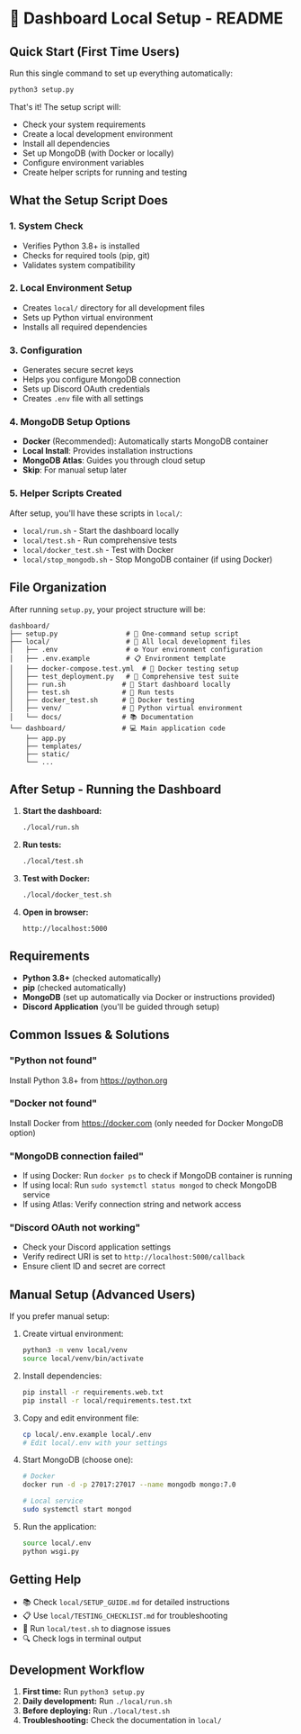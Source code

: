 # 🚀 Dashboard Local Setup - README

## Quick Start (First Time Users)

Run this single command to set up everything automatically:

```bash
python3 setup.py
```

That's it! The setup script will:
- Check your system requirements
- Create a local development environment
- Install all dependencies
- Set up MongoDB (with Docker or locally)
- Configure environment variables
- Create helper scripts for running and testing

## What the Setup Script Does

### 1. System Check
- Verifies Python 3.8+ is installed
- Checks for required tools (pip, git)
- Validates system compatibility

### 2. Local Environment Setup
- Creates `local/` directory for all development files
- Sets up Python virtual environment
- Installs all required dependencies

### 3. Configuration
- Generates secure secret keys
- Helps you configure MongoDB connection
- Sets up Discord OAuth credentials
- Creates `.env` file with all settings

### 4. MongoDB Setup Options
- **Docker** (Recommended): Automatically starts MongoDB container
- **Local Install**: Provides installation instructions
- **MongoDB Atlas**: Guides you through cloud setup
- **Skip**: For manual setup later

### 5. Helper Scripts Created
After setup, you'll have these scripts in `local/`:

- `local/run.sh` - Start the dashboard locally
- `local/test.sh` - Run comprehensive tests
- `local/docker_test.sh` - Test with Docker
- `local/stop_mongodb.sh` - Stop MongoDB container (if using Docker)

## File Organization

After running `setup.py`, your project structure will be:

```
dashboard/
├── setup.py                 # 🔧 One-command setup script
├── local/                   # 📁 All local development files
│   ├── .env                 # ⚙️ Your environment configuration
│   ├── .env.example         # 📋 Environment template
│   ├── docker-compose.test.yml  # 🐳 Docker testing setup
│   ├── test_deployment.py   # 🧪 Comprehensive test suite
│   ├── run.sh              # 🚀 Start dashboard locally
│   ├── test.sh             # 🧪 Run tests
│   ├── docker_test.sh      # 🐳 Docker testing
│   ├── venv/               # 🐍 Python virtual environment
│   └── docs/               # 📚 Documentation
└── dashboard/              # 💻 Main application code
    ├── app.py
    ├── templates/
    ├── static/
    └── ...
```

## After Setup - Running the Dashboard

1. **Start the dashboard:**
   ```bash
   ./local/run.sh
   ```

2. **Run tests:**
   ```bash
   ./local/test.sh
   ```

3. **Test with Docker:**
   ```bash
   ./local/docker_test.sh
   ```

4. **Open in browser:**
   ```
   http://localhost:5000
   ```

## Requirements

- **Python 3.8+** (checked automatically)
- **pip** (checked automatically)
- **MongoDB** (set up automatically via Docker or instructions provided)
- **Discord Application** (you'll be guided through setup)

## Common Issues & Solutions

### "Python not found"
Install Python 3.8+ from https://python.org

### "Docker not found" 
Install Docker from https://docker.com (only needed for Docker MongoDB option)

### "MongoDB connection failed"
- If using Docker: Run `docker ps` to check if MongoDB container is running
- If using local: Run `sudo systemctl status mongod` to check MongoDB service
- If using Atlas: Verify connection string and network access

### "Discord OAuth not working"
- Check your Discord application settings
- Verify redirect URI is set to `http://localhost:5000/callback`
- Ensure client ID and secret are correct

## Manual Setup (Advanced Users)

If you prefer manual setup:

1. Create virtual environment:
   ```bash
   python3 -m venv local/venv
   source local/venv/bin/activate
   ```

2. Install dependencies:
   ```bash
   pip install -r requirements.web.txt
   pip install -r local/requirements.test.txt
   ```

3. Copy and edit environment file:
   ```bash
   cp local/.env.example local/.env
   # Edit local/.env with your settings
   ```

4. Start MongoDB (choose one):
   ```bash
   # Docker
   docker run -d -p 27017:27017 --name mongodb mongo:7.0
   
   # Local service
   sudo systemctl start mongod
   ```

5. Run the application:
   ```bash
   source local/.env
   python wsgi.py
   ```

## Getting Help

- 📚 Check `local/SETUP_GUIDE.md` for detailed instructions
- 📋 Use `local/TESTING_CHECKLIST.md` for troubleshooting
- 🧪 Run `local/test.sh` to diagnose issues
- 🔍 Check logs in terminal output

## Development Workflow

1. **First time:** Run `python3 setup.py`
2. **Daily development:** Run `./local/run.sh`
3. **Before deploying:** Run `./local/test.sh`
4. **Troubleshooting:** Check the documentation in `local/`

